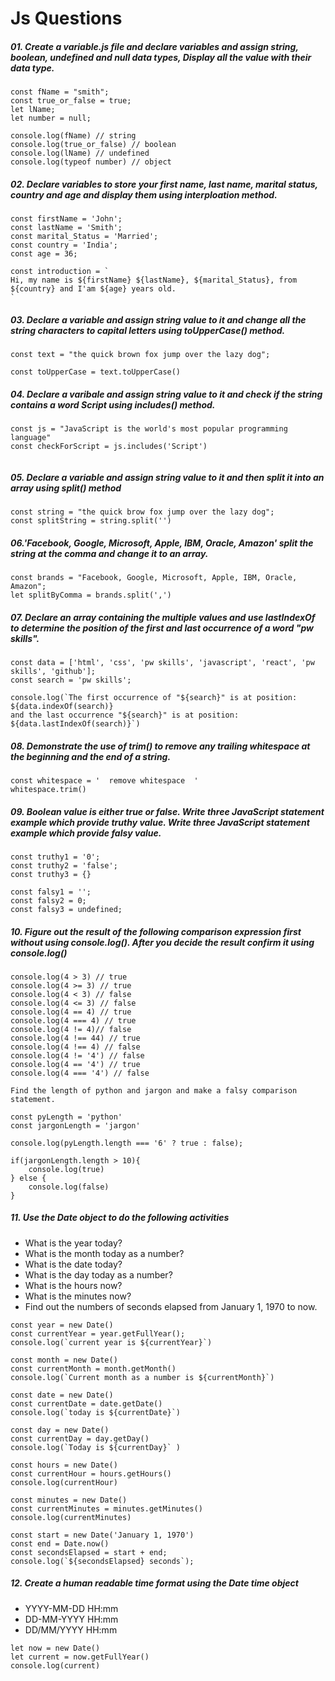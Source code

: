 # Js Questions

##### 01. Create a variable.js file and declare variables and assign string, boolean, undefined and null data types, Display all the value with their data type. 

```
const fName = "smith";
const true_or_false = true;
let lName;
let number = null;

console.log(fName) // string
console.log(true_or_false) // boolean
console.log(lName) // undefined
console.log(typeof number) // object

```

##### 02. Declare variables to store your first name, last name, marital status, country and age and display them using interploation method.

```
const firstName = 'John';
const lastName = 'Smith';
const marital_Status = 'Married';
const country = 'India';
const age = 36;

const introduction = `
Hi, my name is ${firstName} ${lastName}, ${marital_Status}, from ${country} and I'am ${age} years old.
`

```

##### 03. Declare a variable and assign string value to it and change all the string characters to capital letters using toUpperCase() method.
```
const text = "the quick brown fox jump over the lazy dog";

const toUpperCase = text.toUpperCase()
```

##### 04. Declare a varibale and assign string value to it and check if the string contains  a word Script using includes() method.
```
const js = "JavaScript is the world's most popular programming language"
const checkForScript = js.includes('Script')
 
```

##### 05. Declare a variable and assign string value to it and  then split it into an array using split() method

```
const string = "the quick brow fox jump over the lazy dog";
const splitString = string.split('')

```

##### 06.'Facebook, Google, Microsoft, Apple, IBM, Oracle, Amazon' split the string at the comma and change it to an array.
```
const brands = "Facebook, Google, Microsoft, Apple, IBM, Oracle, Amazon";
let splitByComma = brands.split(',')
```
##### 07. Declare an array containing the multiple values and use lastIndexOf to determine the position of the first and last occurrence of a word "pw skills".
```
const data = ['html', 'css', 'pw skills', 'javascript', 'react', 'pw skills', 'github'];
const search = 'pw skills';

console.log(`The first occurrence of "${search}" is at position: ${data.indexOf(search)}
and the last occurrence "${search}" is at position: ${data.lastIndexOf(search)}`)

```

##### 08. Demonstrate the use of trim() to remove any trailing whitespace at the beginning and the end of a string.
```
const whitespace = '  remove whitespace  '
whitespace.trim()
```

#####  09. Boolean value is either true or false. Write three JavaScript statement example which provide truthy value. Write three JavaScript statement example which provide falsy value.
```
const truthy1 = '0'; 
const truthy2 = 'false';
const truthy3 = {}

const falsy1 = '';
const falsy2 = 0;
const falsy3 = undefined;
```

##### 10. Figure out the result of the following comparison expression first without using console.log(). After you decide the result confirm it using console.log()
```
console.log(4 > 3) // true
console.log(4 >= 3) // true
console.log(4 < 3) // false
console.log(4 <= 3) // false
console.log(4 == 4) // true
console.log(4 === 4) // true
console.log(4 != 4)// false
console.log(4 !== 44) // true
console.log(4 !== 4) // false
console.log(4 != '4') // false
console.log(4 == '4') // true
console.log(4 === '4') // false

Find the length of python and jargon and make a falsy comparison statement.

const pyLength = 'python'
const jargonLength = 'jargon'

console.log(pyLength.length === '6' ? true : false);

if(jargonLength.length > 10){
    console.log(true)
} else {
    console.log(false)
}
```

##### 11. Use the Date object to do the following activities
- What is the year today?
- What is the month today as a number?
- What is the date today?
- What is the day today as a number?
- What is the hours now?
- What is the minutes now?
- Find out the numbers of seconds elapsed from January 1, 1970 to now.
```
const year = new Date()
const currentYear = year.getFullYear();
console.log(`current year is ${currentYear}`)

const month = new Date()
const currentMonth = month.getMonth()
console.log(`Current month as a number is ${currentMonth}`)

const date = new Date()
const currentDate = date.getDate()
console.log(`today is ${currentDate}`)

const day = new Date()
const currentDay = day.getDay()
console.log(`Today is ${currentDay}` )

const hours = new Date()
const currentHour = hours.getHours()
console.log(currentHour)

const minutes = new Date()
const currentMinutes = minutes.getMinutes()
console.log(currentMinutes)

const start = new Date('January 1, 1970')
const end = Date.now()
const secondsElapsed = start + end;
console.log(`${secondsElapsed} seconds`);
```

##### 12. Create a human readable time format using the Date time object
- YYYY-MM-DD HH:mm
- DD-MM-YYYY HH:mm
- DD/MM/YYYY HH:mm
```
let now = new Date()
let current = now.getFullYear()
console.log(current)
```
